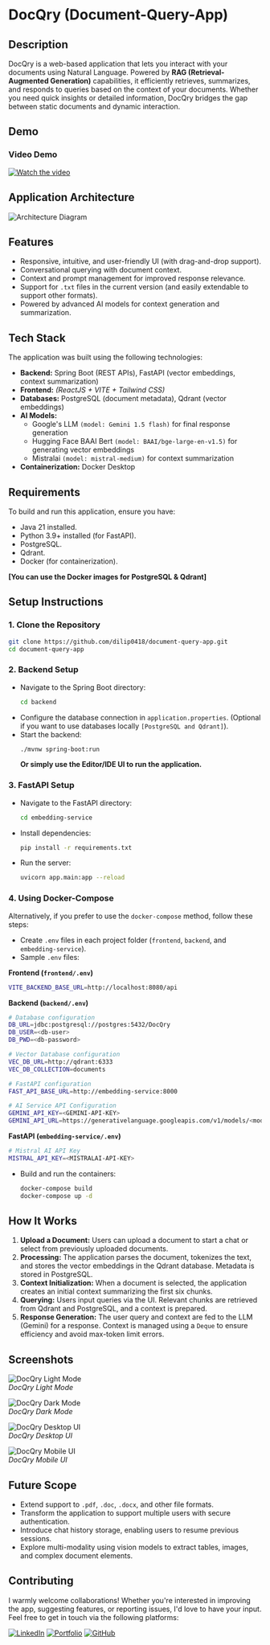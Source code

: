 # DocQry (Document-Query-App)

## Description
DocQry is a web-based application that lets you interact with your documents using Natural Language. Powered by **RAG (Retrieval-Augmented Generation)** capabilities, it efficiently retrieves, summarizes, and responds to queries based on the context of your documents. Whether you need quick insights or detailed information, DocQry bridges the gap between static documents and dynamic interaction.

## Demo
### Video Demo
[![Watch the video](./readme_assets/DocQry_Thumbnail.gif)](./readme_assets/DocQry_Demo.mp4)

## Application Architecture
![Architecture Diagram](./readme_assets/architecture-d2.svg)

## Features
- Responsive, intuitive, and user-friendly UI (with drag-and-drop support).
- Conversational querying with document context.
- Context and prompt management for improved response relevance.
- Support for `.txt` files in the current version (and easily extendable to support other formats).
- Powered by advanced AI models for context generation and summarization.

## Tech Stack
The application was built using the following technologies:
- **Backend:** Spring Boot (REST APIs), FastAPI (vector embeddings, context summarization)
- **Frontend:** *(ReactJS + VITE + Tailwind CSS)*
- **Databases:** PostgreSQL (document metadata), Qdrant (vector embeddings)
- **AI Models:** 
  - Google's LLM `(model: Gemini 1.5 flash)` for final response generation  
  - Hugging Face BAAI Bert `(model: BAAI/bge-large-en-v1.5)` for generating vector embeddings  
  - Mistralai `(model: mistral-medium)` for context summarization
- **Containerization:** Docker Desktop

## Requirements
To build and run this application, ensure you have:
- Java 21 installed.
- Python 3.9+ installed (for FastAPI).
- PostgreSQL.
- Qdrant.
- Docker (for containerization).

**[You can use the Docker images for PostgreSQL & Qdrant]**

## Setup Instructions
### 1. Clone the Repository
```bash
git clone https://github.com/dilip0418/document-query-app.git
cd document-query-app
```

### 2. Backend Setup
- Navigate to the Spring Boot directory:
  ```bash
  cd backend
  ```
- Configure the database connection in `application.properties`. (Optional if you want to use databases locally `[PostgreSQL and Qdrant]`).
- Start the backend:
  ```bash
  ./mvnw spring-boot:run
  ```
  **Or simply use the Editor/IDE UI to run the application.**

### 3. FastAPI Setup
- Navigate to the FastAPI directory:
  ```bash
  cd embedding-service
  ```
- Install dependencies:
  ```bash
  pip install -r requirements.txt
  ```
- Run the server:
  ```bash
  uvicorn app.main:app --reload
  ```

### 4. Using Docker-Compose
Alternatively, if you prefer to use the `docker-compose` method, follow these steps:
- Create `.env` files in each project folder (`frontend`, `backend`, and `embedding-service`).
- Sample `.env` files:

**Frontend (`frontend/.env`)**
```bash
VITE_BACKEND_BASE_URL=http://localhost:8080/api
```

**Backend (`backend/.env`)**
```bash
# Database configuration
DB_URL=jdbc:postgresql://postgres:5432/DocQry
DB_USER=<db-user>
DB_PWD=<db-password>

# Vector Database configuration
VEC_DB_URL=http://qdrant:6333
VEC_DB_COLLECTION=documents

# FastAPI configuration
FAST_API_BASE_URL=http://embedding-service:8000

# AI Service API Configuration
GEMINI_API_KEY=<GEMINI-API-KEY>
GEMINI_API_URL=https://generativelanguage.googleapis.com/v1/models/<model-name>:generateContent
```

**FastAPI (`embedding-service/.env`)**
```bash
# Mistral AI API Key
MISTRAL_API_KEY=<MISTRALAI-API-KEY>
```

- Build and run the containers:
  ```bash
  docker-compose build
  docker-compose up -d
  ```

## How It Works
1. **Upload a Document:** Users can upload a document to start a chat or select from previously uploaded documents.
2. **Processing:** The application parses the document, tokenizes the text, and stores the vector embeddings in the Qdrant database. Metadata is stored in PostgreSQL.
3. **Context Initialization:** When a document is selected, the application creates an initial context summarizing the first six chunks.
4. **Querying:** Users input queries via the UI. Relevant chunks are retrieved from Qdrant and PostgreSQL, and a context is prepared.
5. **Response Generation:** The user query and context are fed to the LLM (Gemini) for a response. Context is managed using a `Deque` to ensure efficiency and avoid max-token limit errors.

## Screenshots
![DocQry Light Mode](./readme_assets/DocQry-Light-Mode.png)  
*DocQry Light Mode*

![DocQry Dark Mode](./readme_assets/DocQry-Dark-Mode.png)  
*DocQry Dark Mode*

![DocQry Desktop UI](./readme_assets/Desktop-UI-DocQry.png)  
*DocQry Desktop UI*

![DocQry Mobile UI](./readme_assets/Mobile-UI-DocQry.png)  
*DocQry Mobile UI*

## Future Scope
- Extend support to `.pdf`, `.doc`, `.docx`, and other file formats.
- Transform the application to support multiple users with secure authentication.
- Introduce chat history storage, enabling users to resume previous sessions.
- Explore multi-modality using vision models to extract tables, images, and complex document elements.

## Contributing
I warmly welcome collaborations! Whether you're interested in improving the app, suggesting features, or reporting issues, I'd love to have your input. Feel free to get in touch via the following platforms:

[![LinkedIn](https://img.shields.io/badge/LinkedIn-%230A66C2.svg?style=for-the-badge&logo=linkedin&logoColor=white)](https://www.linkedin.com/in/dilip-kumar-bk/) 
[![Portfolio](https://img.shields.io/badge/Portfolio-%23FF5722.svg?style=for-the-badge&logo=about-dot-me&logoColor=white)](https://dilip-sudheer.netlify.app/) 
[![GitHub](https://img.shields.io/badge/GitHub-%23181717.svg?style=for-the-badge&logo=github&logoColor=white)](https://github.com/dilip0418)  




